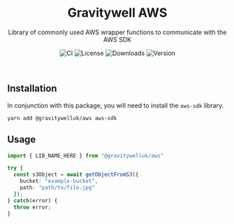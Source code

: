 <h1 align="center">Gravitywell AWS</h1>
<p align="center">Library of commonly used AWS wrapper functions to communicate with the AWS SDK</p>
<p align="center">
  <img src="https://img.shields.io/github/workflow/status/GravitywellUK/packages/CI/master" alt="CI" />
  <img src="https://img.shields.io/github/license/gravitywelluk/packages" alt="License" />
  <img src="https://img.shields.io/npm/dm/@gravitywelluk/aws" alt="Downloads" />
  <img src="https://img.shields.io/npm/v/@gravitywelluk/aws" alt="Version" />
</p>
<br />

## Installation

In conjunction with this package, you will need to install the `aws-sdk` library.

```shell
yarn add @gravitywelluk/aws aws-sdk
```

## Usage

```typescript
import { LIB_NAME_HERE } from "@gravitywelluk/aws"

try {
  const s3Object = await getObjectFromS3({
    bucket: "example-bucket",
    path: "path/to/file.jpg"
  });
} catch(error) {
  throw error;
}
```